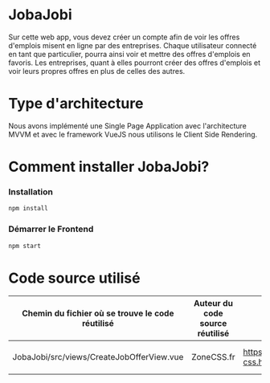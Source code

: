 # JobaJobi
Sur cette web app, vous devez créer un compte afin de voir les offres d'emplois misent en ligne par des entreprises.
Chaque utilisateur connecté en tant que particulier, pourra ainsi voir et mettre des offres d'emplois en favoris.
Les entreprises, quant à elles pourront créer des offres d'emplois et voir leurs propres offres en plus de celles des autres.

# Type d'architecture
Nous avons implémenté une Single Page Application avec l'architecture MVVM et avec le framework VueJS nous utilisons le Client Side Rendering.

# Comment installer JobaJobi?

### Installation

```sh
npm install
```

### Démarrer le Frontend

```sh
npm start
```
# Code source utilisé
Chemin du fichier où se trouve le code réutilisé | Auteur du code source réutilisé | URL où le code réutilisé est disponible | Raison de la réutilisation du code
--- |--- |--- |---
JobaJobi/src/views/CreateJobOfferView.vue | ZoneCSS.fr | https://www.zonecss.fr/faq/les-boutons-en-css.html#:~:text=Mon%20bouton%20Css-,Accessibilité%20et%20le%20bouton% | Pour pouvoir appliquer un style à un bouton pour qu'il soit plus arrondi20Css,HTML%20role%3D"button"%20.
